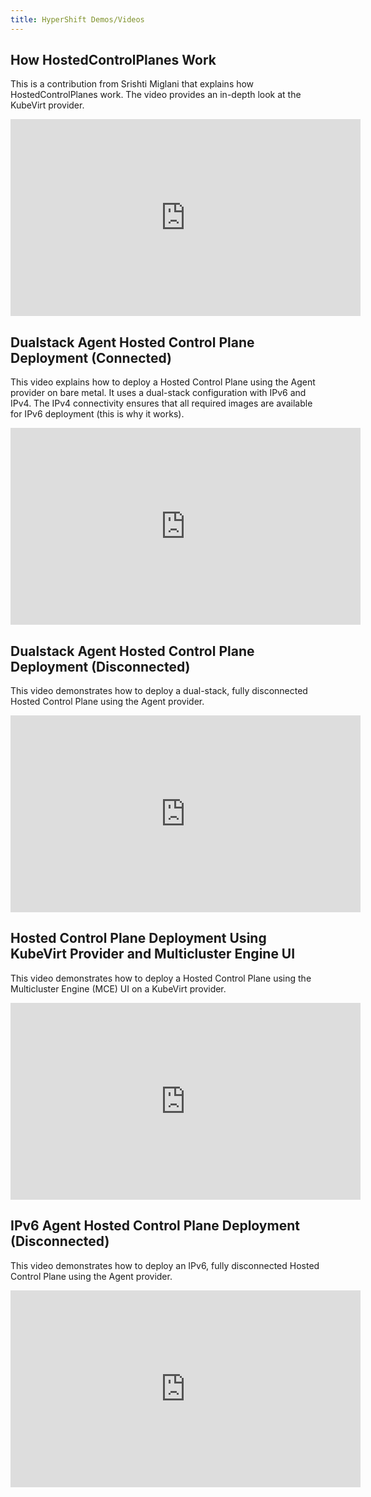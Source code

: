 ```yaml
---
title: HyperShift Demos/Videos
---
```


## How HostedControlPlanes Work

This is a contribution from Srishti Miglani that explains how HostedControlPlanes work. The video provides an in-depth look at the KubeVirt provider.

<iframe width="560" height="315" src="https://www.youtube.com/embed/6huUSukivd0?si=toPNKSqahjLykA7t" title="YouTube video player" frameborder="0" allow="accelerometer; autoplay; clipboard-write; encrypted-media; gyroscope; picture-in-picture; web-share" referrerpolicy="strict-origin-when-cross-origin" allowfullscreen></iframe>

## Dualstack Agent Hosted Control Plane Deployment (Connected)

This video explains how to deploy a Hosted Control Plane using the Agent provider on bare metal. It uses a dual-stack configuration with IPv6 and IPv4. The IPv4 connectivity ensures that all required images are available for IPv6 deployment (this is why it works).

<iframe width="560" height="315" src="https://www.youtube.com/embed/fgiu_Rz_lvc?si=GLNhB7UsJwt84bfd" title="YouTube video player" frameborder="0" allow="accelerometer; autoplay; clipboard-write; encrypted-media; gyroscope; picture-in-picture; web-share" referrerpolicy="strict-origin-when-cross-origin" allowfullscreen></iframe>

## Dualstack Agent Hosted Control Plane Deployment (Disconnected)

This video demonstrates how to deploy a dual-stack, fully disconnected Hosted Control Plane using the Agent provider.

<iframe width="560" height="315" src="https://www.youtube.com/embed/xdcl_Q3LTtw?si=6a6N4VGT6wQITsw9" title="YouTube video player" frameborder="0" allow="accelerometer; autoplay; clipboard-write; encrypted-media; gyroscope; picture-in-picture; web-share" referrerpolicy="strict-origin-when-cross-origin" allowfullscreen></iframe>

## Hosted Control Plane Deployment Using KubeVirt Provider and Multicluster Engine UI

This video demonstrates how to deploy a Hosted Control Plane using the Multicluster Engine (MCE) UI on a KubeVirt provider.

<iframe width="560" height="315" src="https://www.youtube.com/embed/ABpeVd093LI?si=sap5QsTTygA8YFT7" title="YouTube video player" frameborder="0" allow="accelerometer; autoplay; clipboard-write; encrypted-media; gyroscope; picture-in-picture; web-share" referrerpolicy="strict-origin-when-cross-origin" allowfullscreen></iframe>

## IPv6 Agent Hosted Control Plane Deployment (Disconnected)

This video demonstrates how to deploy an IPv6, fully disconnected Hosted Control Plane using the Agent provider.

<iframe width="560" height="315" src="https://www.youtube.com/embed/Dgso--20Exg?si=dMSVnfdS1_FRkuwF" title="YouTube video player" frameborder="0" allow="accelerometer; autoplay; clipboard-write; encrypted-media; gyroscope; picture-in-picture; web-share" referrerpolicy="strict-origin-when-cross-origin" allowfullscreen></iframe>